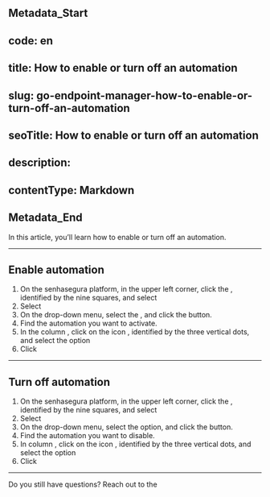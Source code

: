## Metadata_Start 
## code: en
## title: How to enable or turn off an automation 
## slug: go-endpoint-manager-how-to-enable-or-turn-off-an-automation 
## seoTitle: How to enable or turn off an automation 
## description:  
## contentType: Markdown 
## Metadata_End
In this article, you’ll learn how to enable or turn off an automation.

* * *

## Enable automation

1. On the senhasegura platform,  in the upper left corner, click the , identified by the nine squares, and select 
2. Select 
3. On the  drop-down menu, select the , and click  the  button.
4. Find the automation you want to activate.
5. In the column , click on the icon , identified by the three vertical dots, and select the option 
6. Click 

* * *

## Turn off automation

1. On the senhasegura platform,  in the upper left corner, click the , identified by the nine squares, and select 
2. Select 
3. On the  drop-down menu, select the  option, and click the  button.
4. Find the automation you want to disable.
5. In column , click on the icon , identified by the three vertical dots, and select the option 
6. Click 

* * *

Do you still have questions? Reach out to the 
